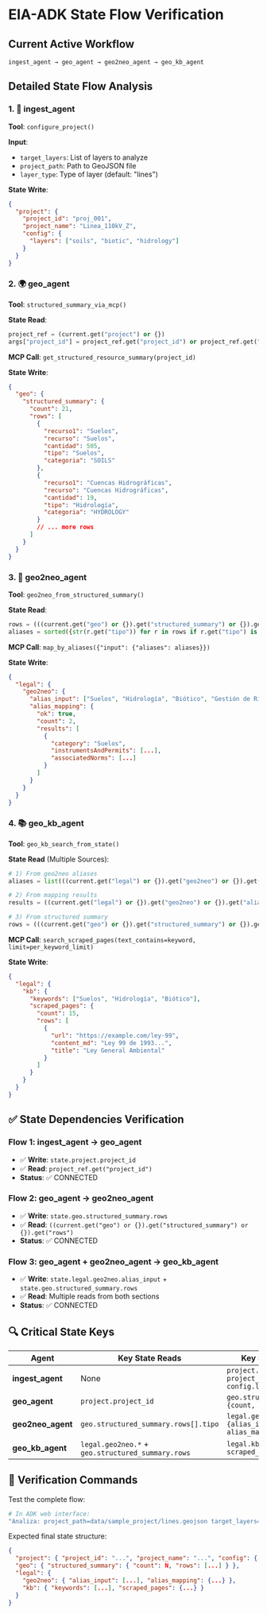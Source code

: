 # EIA-ADK State Flow Verification

## Current Active Workflow
```
ingest_agent → geo_agent → geo2neo_agent → geo_kb_agent
```

## Detailed State Flow Analysis

### 1. 🔧 **ingest_agent** 
**Tool**: `configure_project()`

**Input**: 
- `target_layers`: List of layers to analyze
- `project_path`: Path to GeoJSON file  
- `layer_type`: Type of layer (default: "lines")

**State Write**:
```json
{
  "project": {
    "project_id": "proj_001",
    "project_name": "Linea_110kV_Z", 
    "config": {
      "layers": ["soils", "biotic", "hidrology"]
    }
  }
}
```

### 2. 🌍 **geo_agent**
**Tool**: `structured_summary_via_mcp()`

**State Read**:
```python
project_ref = (current.get("project") or {})
args["project_id"] = project_ref.get("project_id") or project_ref.get("project_name")
```

**MCP Call**: `get_structured_resource_summary(project_id)`

**State Write**:
```json
{
  "geo": {
    "structured_summary": {
      "count": 21,
      "rows": [
        {
          "recurso1": "Suelos",
          "recurso": "Suelos", 
          "cantidad": 505,
          "tipo": "Suelos",
          "categoria": "SOILS"
        },
        {
          "recurso1": "Cuencas Hidrográficas",
          "recurso": "Cuencas Hidrográficas",
          "cantidad": 19, 
          "tipo": "Hidrología",
          "categoria": "HYDROLOGY"
        }
        // ... more rows
      ]
    }
  }
}
```

### 3. 🔗 **geo2neo_agent**
**Tool**: `geo2neo_from_structured_summary()`

**State Read**:
```python
rows = (((current.get("geo") or {}).get("structured_summary") or {}).get("rows") or [])
aliases = sorted({str(r.get("tipo")) for r in rows if r.get("tipo") is not None})
```

**MCP Call**: `map_by_aliases({"input": {"aliases": aliases}})`

**State Write**:
```json
{
  "legal": {
    "geo2neo": {
      "alias_input": ["Suelos", "Hidrología", "Biótico", "Gestión de Riesgo", "Compensación"],
      "alias_mapping": {
        "ok": true,
        "count": 2,
        "results": [
          {
            "category": "Suelos",
            "instrumentsAndPermits": [...],
            "associatedNorms": [...]
          }
        ]
      }
    }
  }
}
```

### 4. 📚 **geo_kb_agent**
**Tool**: `geo_kb_search_from_state()`

**State Read** (Multiple Sources):
```python
# 1) From geo2neo aliases
aliases = list(((current.get("legal") or {}).get("geo2neo") or {}).get("alias_input") or [])

# 2) From mapping results  
results = ((current.get("legal") or {}).get("geo2neo") or {}).get("alias_mapping", {}).get("results") or []

# 3) From structured summary
rows = (((current.get("geo") or {}).get("structured_summary") or {}).get("rows") or [])
```

**MCP Call**: `search_scraped_pages(text_contains=keyword, limit=per_keyword_limit)`

**State Write**:
```json
{
  "legal": {
    "kb": {
      "keywords": ["Suelos", "Hidrología", "Biótico"],
      "scraped_pages": {
        "count": 15,
        "rows": [
          {
            "url": "https://example.com/ley-99",
            "content_md": "Ley 99 de 1993...",
            "title": "Ley General Ambiental"
          }
        ]
      }
    }
  }
}
```

## ✅ State Dependencies Verification

### Flow 1: ingest_agent → geo_agent
- ✅ **Write**: `state.project.project_id` 
- ✅ **Read**: `project_ref.get("project_id")`
- **Status**: ✅ CONNECTED

### Flow 2: geo_agent → geo2neo_agent  
- ✅ **Write**: `state.geo.structured_summary.rows`
- ✅ **Read**: `((current.get("geo") or {}).get("structured_summary") or {}).get("rows")`
- **Status**: ✅ CONNECTED

### Flow 3: geo_agent + geo2neo_agent → geo_kb_agent
- ✅ **Write**: `state.legal.geo2neo.alias_input` + `state.geo.structured_summary.rows`
- ✅ **Read**: Multiple reads from both sections
- **Status**: ✅ CONNECTED

## 🔍 Critical State Keys

| Agent | Key State Reads | Key State Writes |
|-------|----------------|------------------|
| **ingest_agent** | None | `project.{project_id, project_name, config.layers}` |
| **geo_agent** | `project.project_id` | `geo.structured_summary.{count, rows}` |
| **geo2neo_agent** | `geo.structured_summary.rows[].tipo` | `legal.geo2neo.{alias_input, alias_mapping}` |
| **geo_kb_agent** | `legal.geo2neo.*` + `geo.structured_summary.rows` | `legal.kb.{keywords, scraped_pages}` |

## 🎯 Verification Commands

Test the complete flow:
```bash
# In ADK web interface:
"Analiza: project_path=data/sample_project/lines.geojson target_layers=[\"soils\",\"biotic\",\"hidrology\"]"
```

Expected final state structure:
```json
{
  "project": { "project_id": "...", "project_name": "...", "config": {...} },
  "geo": { "structured_summary": { "count": N, "rows": [...] } },
  "legal": {
    "geo2neo": { "alias_input": [...], "alias_mapping": {...} },
    "kb": { "keywords": [...], "scraped_pages": {...} }
  }
}
```
